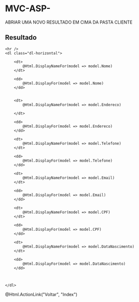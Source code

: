 # MVC-ASP-

ABRIAR UMA NOVO RESULTADO EM CIMA DA PASTA CLIENTE 

<h2>Resultado</h2>

<div>

    <hr />
    <dl class="dl-horizontal">

        <dt>
            @Html.DisplayNameFor(model => model.Nome)
        </dt>

        <dd>
            @Html.DisplayFor(model => model.Nome)
        </dd>


        <dt>
            @Html.DisplayNameFor(model => model.Endereco)

        </dt>

        <dd>
            @Html.DisplayFor(model => model.Endereco)
        </dd>

        <dt>
            @Html.DisplayNameFor(model => model.Telefone)
        </dt>

        <dd>
            @Html.DisplayFor(model => model.Telefone)
        </dd>

        <dt>
            @Html.DisplayNameFor(model => model.Email)
        </dt>

        <dd>
            @Html.DisplayFor(model => model.Email)
        </dd>

        <dt>
            @Html.DisplayNameFor(model => model.CPF)
        </dt>

        <dd>
            @Html.DisplayFor(model => model.CPF)
        </dd>

        <dt>
            @Html.DisplayNameFor(model => model.DataNascimento)
        </dt>

        <dd>
            @Html.DisplayFor(model => model.DataNascimento)
        </dd>



    </dl>
</div>
<p>
    @Html.ActionLink("Voltar", "Index")
</p>

